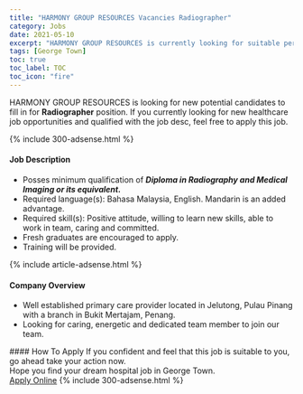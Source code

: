 ```yaml
---
title: "HARMONY GROUP RESOURCES Vacancies Radiographer" 
category: Jobs 
date: 2021-05-10 
excerpt: "HARMONY GROUP RESOURCES is currently looking for suitable person to fill in the Radiographer which positioned at George Town" 
tags: [George Town] 
toc: true 
toc_label: TOC 
toc_icon: "fire" 
--- 
```


<p>HARMONY GROUP RESOURCES is looking for new potential candidates to fill in for <b>Radiographer</b> position. If you currently looking for new healthcare job opportunities and qualified with the job desc, feel free to apply this job.
</p>{% include 300-adsense.html %} 
<div><div><h4>Job Description</h4></div><div><div><span><div><ul><li>Posses minimum qualification of&#160;<strong><em>Diploma in Radiography and Medical Imaging or its equivalent.</em></strong></li><li>Required language(s): Bahasa Malaysia, English. Mandarin is an added advantage.</li><li>Required skill(s): Positive attitude, willing to learn new skills, able to work in team, caring and committed.</li><li>Fresh graduates are encouraged to apply.</li><li>Training will be provided.</li></ul></div></span></div></div></div> 
{% include article-adsense.html %} 
<div><div><h4>Company Overview</h4></div><div><div><span><div><ul><li>Well established primary care provider located in Jelutong, Pulau Pinang with a branch in Bukit Mertajam, Penang.&#160;</li><li>Looking for caring, energetic and dedicated team member to join our team.&#160;&#160;</li></ul></div></span></div></div></div> 
#### How To Apply 
If you confident and feel that this job is suitable to you, go ahead take your action now. <br/> 
Hope you find your dream hospital job in George Town. <br/> 
<a href="https://www.jobstreet.com.my/en/job/radiographer-4561251?jobId=jobstreet-my-job-4561251" class="btn btn--warning" target="_blank" rel="nofollow noopenner">Apply Online</a> 
{% include 300-adsense.html %} 